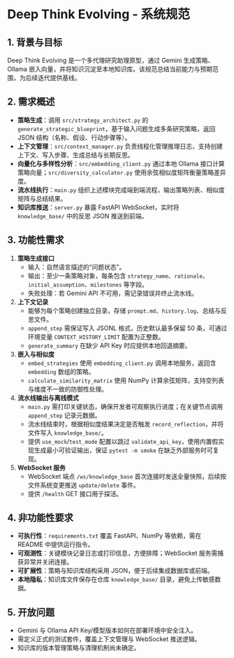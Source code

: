 # Deep Think Evolving - 系统规范

## 1. 背景与目标
Deep Think Evolving 是一个多代理研究助理原型，通过 Gemini 生成策略、Ollama 嵌入向量，并将知识沉淀至本地知识库。该规范总结当前能力与预期范围，为后续迭代提供基线。

## 2. 需求概述
- **策略生成**：调用 `src/strategy_architect.py` 的 `generate_strategic_blueprint`，基于输入问题生成多条研究策略，返回 JSON 结构（名称、假设、行动步骤等）。
- **上下文管理**：`src/context_manager.py` 负责线程化管理推理日志，支持创建上下文、写入步骤、生成总结与长期反思。
- **向量化与多样性分析**：`src/embedding_client.py` 通过本地 Ollama 接口计算策略向量；`src/diversity_calculator.py` 使用余弦相似度矩阵衡量策略差异度。
- **流水线执行**：`main.py` 组织上述模块完成端到端流程，输出策略列表、相似度矩阵与总结结果。
- **知识库推送**：`server.py` 暴露 FastAPI WebSocket，实时将 `knowledge_base/` 中的反思 JSON 推送到前端。

## 3. 功能性需求
1. **策略生成接口**
   - 输入：自然语言描述的“问题状态”。
   - 输出：至少一条策略对象，每条包含 `strategy_name`、`rationale`、`initial_assumption`、`milestones` 等字段。
   - 失败处理：若 Gemini API 不可用，需记录错误并终止流水线。
2. **上下文记录**
   - 能够为每个策略创建独立目录，存储 `prompt.md`、`history.log`、总结与反思文件。
   - `append_step` 需保证写入 JSONL 格式，历史默认最多保留 50 条，可通过环境变量 `CONTEXT_HISTORY_LIMIT` 配置为正整数。
   - `generate_summary` 在缺少 API Key 时应提供本地回退摘要。
3. **嵌入与相似度**
   - `embed_strategies` 使用 `embedding_client.py` 调用本地服务，返回含 `embedding` 数组的策略。
   - `calculate_similarity_matrix` 使用 NumPy 计算余弦矩阵，支持空列表与维度不一致的防御性处理。
4. **流水线输出与离线模式**
   - `main.py` 需打印关键状态，确保开发者可观察执行进度；在关键节点调用 `append_step` 记录元数据。
   - 流水线结束时，根据相似度结果决定是否触发 `record_reflection`，并将文件写入 `knowledge_base/`。
   - 提供 `use_mock`/`test_mode` 配置以跳过 `validate_api_key`，使用内置假实现生成最小可验证输出，保证 `pytest -m smoke` 在缺乏外部服务时可复现。
5. **WebSocket 服务**
   - WebSocket 端点 `/ws/knowledge_base` 首次连接时发送全量快照，后续按文件系统变更推送 `update/delete` 事件。
   - 提供 `/health` GET 接口用于探活。

## 4. 非功能性要求
- **可执行性**：`requirements.txt` 覆盖 FastAPI、NumPy 等依赖，需在 README 中提供运行指令。
- **可观测性**：关键模块记录日志或打印信息，方便排障；WebSocket 服务需捕获异常并关闭连接。
- **可扩展性**：策略与知识库结构采用 JSON，便于后续集成数据库或前端。
- **本地隐私**：知识库文件保存在仓库 `knowledge_base/` 目录，避免上传敏感数据。

## 5. 开放问题
- Gemini 与 Ollama API Key/模型版本如何在部署环境中安全注入。
- 需定义正式的测试套件，覆盖上下文管理与 WebSocket 推送逻辑。
- 知识库的版本管理策略与清理机制尚未确定。
